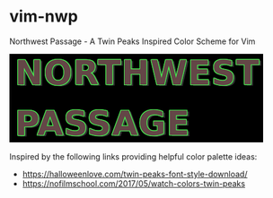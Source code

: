 # vim-nwp
Northwest Passage - A Twin Peaks Inspired Color Scheme for Vim

<img src="https://raw.githubusercontent.com/benewberg/vim-nwp/master/images/nwp.png">

Inspired by the following links providing helpful color palette ideas:
* https://halloweenlove.com/twin-peaks-font-style-download/
* https://nofilmschool.com/2017/05/watch-colors-twin-peaks
